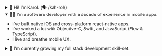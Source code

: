 <details>
<summary>👋 Hi! I’m Karol. (🗣 /kah-rol/)</summary>

- My pronouns are he/him.
- I live in Ottawa and I enjoy spending my time doing outdoorsy things.
- I believe technology should get out of our way to let us live more fulfilling lives and that we have to work towards a more equal society where people come before profits.

</details>
<details open>
<summary>🧑‍💻 I’m a software developer with a decade of experience in mobile apps.</summary>

- I've built native iOS and cross-platform react-native apps.
- I've worked a lot with Objective-C, Swift, and JavaScript (Flow & TypeScript).
- I live and breathe mobile UX.

</details>
<details>
<summary>🌱 I’m currently growing my full stack development skill-set.</summary>

- I find building an API (GraphQL or REST) and a UI that consumes it to be pretty satisfying.
- I'd love to learn more about PostgreSQL and NoSQL.
